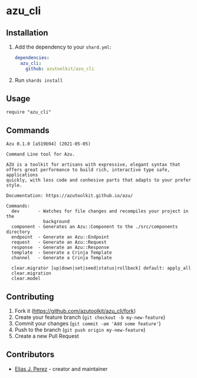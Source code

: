 # azu_cli

## Installation

1. Add the dependency to your `shard.yml`:

   ```yaml
   dependencies:
     azu_cli:
       github: azutoolkit/azu_cli
   ```

2. Run `shards install`

## Usage

```crystal
require "azu_cli"
```

## Commands

```crystal 
Azu 0.1.0 [a519b94] (2021-05-05)

Command Line tool for Azu. 

AZU is a toolkit for artisans with expressive, elegant syntax that 
offers great performance to build rich, interactive type safe, applications 
quickly, with less code and conhesive parts that adapts to your prefer style.

Documentation: https://azutoolkit.github.io/azu/

Commands:
  dev       - Watches for file changes and recompiles your project in the 
              background
  component - Generates an Azu::Component to the ./src/components directory
  endpoint  - Generate an Azu::Endpoint
  request   - Generate an Azu::Request
  response  - Generate an Azu::Response
  template  - Generate a Crinja Template
  channel   - Generate a Crinja Template

  clear.migrator [up|down|set|seed|status|rollback] default: apply_all
  clear.migration
  clear.model
```

## Contributing

1. Fork it (<https://github.com/azutoolkit/azu_cli/fork>)
2. Create your feature branch (`git checkout -b my-new-feature`)
3. Commit your changes (`git commit -am 'Add some feature'`)
4. Push to the branch (`git push origin my-new-feature`)
5. Create a new Pull Request

## Contributors

- [Elias J. Perez](https://github.com/eliasjpr) - creator and maintainer
